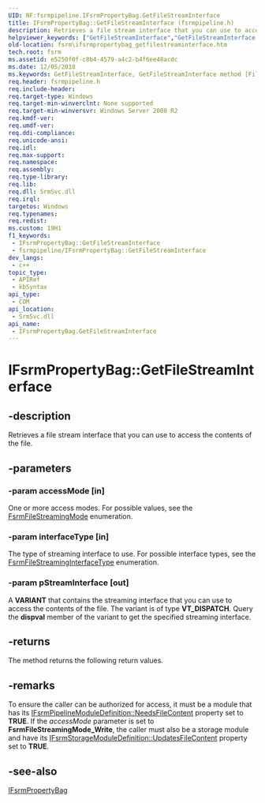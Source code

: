 ```yaml
---
UID: NF:fsrmpipeline.IFsrmPropertyBag.GetFileStreamInterface
title: IFsrmPropertyBag::GetFileStreamInterface (fsrmpipeline.h)
description: Retrieves a file stream interface that you can use to access the contents of the file.
helpviewer_keywords: ["GetFileStreamInterface","GetFileStreamInterface method [File Server Resource Manager]","GetFileStreamInterface method [File Server Resource Manager]","IFsrmPropertyBag interface","IFsrmPropertyBag interface [File Server Resource Manager]","GetFileStreamInterface method","IFsrmPropertyBag.GetFileStreamInterface","IFsrmPropertyBag::GetFileStreamInterface","fs.ifsrmpropertybag_getfilestreaminterface","fsrm.ifsrmpropertybag_getfilestreaminterface","fsrmpipeline/IFsrmPropertyBag::GetFileStreamInterface"]
old-location: fsrm\ifsrmpropertybag_getfilestreaminterface.htm
tech.root: fsrm
ms.assetid: e5250f0f-c8b4-4579-a4c2-b4f6ee48acdc
ms.date: 12/05/2018
ms.keywords: GetFileStreamInterface, GetFileStreamInterface method [File Server Resource Manager], GetFileStreamInterface method [File Server Resource Manager],IFsrmPropertyBag interface, IFsrmPropertyBag interface [File Server Resource Manager],GetFileStreamInterface method, IFsrmPropertyBag.GetFileStreamInterface, IFsrmPropertyBag::GetFileStreamInterface, fs.ifsrmpropertybag_getfilestreaminterface, fsrm.ifsrmpropertybag_getfilestreaminterface, fsrmpipeline/IFsrmPropertyBag::GetFileStreamInterface
req.header: fsrmpipeline.h
req.include-header: 
req.target-type: Windows
req.target-min-winverclnt: None supported
req.target-min-winversvr: Windows Server 2008 R2
req.kmdf-ver: 
req.umdf-ver: 
req.ddi-compliance: 
req.unicode-ansi: 
req.idl: 
req.max-support: 
req.namespace: 
req.assembly: 
req.type-library: 
req.lib: 
req.dll: SrmSvc.dll
req.irql: 
targetos: Windows
req.typenames: 
req.redist: 
ms.custom: 19H1
f1_keywords:
 - IFsrmPropertyBag::GetFileStreamInterface
 - fsrmpipeline/IFsrmPropertyBag::GetFileStreamInterface
dev_langs:
 - c++
topic_type:
 - APIRef
 - kbSyntax
api_type:
 - COM
api_location:
 - SrmSvc.dll
api_name:
 - IFsrmPropertyBag.GetFileStreamInterface
---
```


# IFsrmPropertyBag::GetFileStreamInterface


## -description

Retrieves a file stream interface that you can use to access the contents of the file.

## -parameters

### -param accessMode [in]

One or more access modes. For possible values, see the 
      <a href="https://docs.microsoft.com/windows/desktop/api/fsrmenums/ne-fsrmenums-fsrmfilestreamingmode">FsrmFileStreamingMode</a> enumeration.

### -param interfaceType [in]

The type of streaming interface to use. For possible interface types, see the 
      <a href="https://docs.microsoft.com/windows/desktop/api/fsrmenums/ne-fsrmenums-fsrmfilestreaminginterfacetype">FsrmFileStreamingInterfaceType</a> 
      enumeration.

### -param pStreamInterface [out]

A <b>VARIANT</b> that contains the streaming interface that you can use to access the 
      contents of the file. The variant is of type <b>VT_DISPATCH</b>. Query the 
      <b>dispval</b> member of the variant to get the specified streaming interface.

## -returns

The method returns the following return values.

## -remarks

To ensure the caller can be authorized for access, it must be a module that has its 
    <a href="https://docs.microsoft.com/previous-versions/windows/desktop/api/fsrmpipeline/nf-fsrmpipeline-ifsrmpipelinemoduledefinition-get_needsfilecontent">IFsrmPipelineModuleDefinition::NeedsFileContent</a> 
    property set to <b>TRUE</b>. If the <i>accessMode</i> parameter is set to 
    <b>FsrmFileStreamingMode_Write</b>, the caller must also be a storage module and have its 
    <a href="https://docs.microsoft.com/previous-versions/windows/desktop/api/fsrmpipeline/nf-fsrmpipeline-ifsrmstoragemoduledefinition-get_updatesfilecontent">IFsrmStorageModuleDefinition::UpdatesFileContent</a> 
    property set to <b>TRUE</b>.

## -see-also

<a href="https://docs.microsoft.com/previous-versions/windows/desktop/api/fsrmpipeline/nn-fsrmpipeline-ifsrmpropertybag">IFsrmPropertyBag</a>

